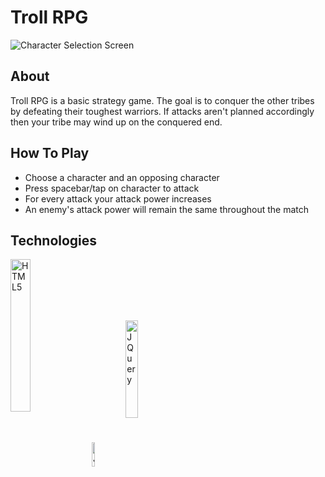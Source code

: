 # Troll RPG
![Character Selection Screen](https://i.gyazo.com/c61662f41a0696296d4638affc6c028e.jpg)

## About
Troll RPG is a basic strategy game. The goal is to conquer the other tribes by defeating their toughest warriors. If attacks aren't planned accordingly then your tribe may wind up on the conquered end.

## How To Play

* Choose a character and an opposing character
* Press spacebar/tap on character to attack
* For every attack your attack power increases
* An enemy's attack power will remain the same throughout the match

## Technologies

<img align="middle" src="https://i.imgur.com/hoqTpFD.png" alt="HTML5" width="25%"/>    <img align="middle" src="http://2ality.com/2011/10/logo-js/js.jpg" alt="JavaScript" width="10%"/>    <img align="middle" src="https://cdn.worldvectorlogo.com/logos/jquery-1.svg" alt="JQuery" width="20%"/>
